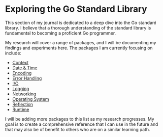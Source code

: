 # Exploring the Go Standard Library

This section of my journal is dedicated to a deep dive into the Go standard library. I believe that a thorough understanding of the standard library is fundamental to becoming a proficient Go programmer.

My research will cover a range of packages, and I will be documenting my findings and experiments here. The packages I am currently focusing on include:

* [Context](./context/doc.md)
* [Date & Time](./date/doc.md)
* [Encoding](./encoding/doc.md)
* [Error Handling](./error/doc.md)
* [I/O](./io/doc.md)
* [Logging](./logging/doc.md)
* [Networking](./networking/doc.md)
* [Operating System](./os/doc.md)
* [Reflection](./reflection/doc.md)
* [Runtime](./runtime/doc.md)

I will be adding more packages to this list as my research progresses. My goal is to create a comprehensive reference that I can use in the future and that may also be of benefit to others who are on a similar learning path.
